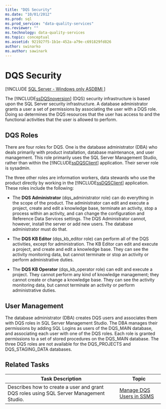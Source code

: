 ```yaml
---
title: "DQS Security"
ms.date: "10/01/2012"
ms.prod: sql
ms.prod_service: "data-quality-services"
ms.reviewer: ""
ms.technology: data-quality-services
ms.topic: conceptual
ms.assetid: 921927f5-1b1e-452a-a79e-c691829fd826
author: swinarko
ms.author: sawinark
---
```

# DQS Security

[!INCLUDE [SQL Server - Windows only ASDBMI  ](../../includes/sql-windows-only-asdbmi.md)]

  The [!INCLUDE[ssDQSnoversion](../includes/ssdqsnoversion-md.md)] (DQS) security infrastructure is based upon the SQL Server security infrastructure. A database administrator grants a user a set of permissions by associating the user with a DQS role. Doing so determines the DQS resources that the user has access to and the functional activities that the user is allowed to perform.  
  
## DQS Roles  
 There are four roles for DQS. One is the database administrator (DBA) who deals primarily with product installation, database maintenance, and user management. This role primarily uses the SQL Server Management Studio, rather than within the [!INCLUDE[ssDQSClient](../includes/ssdqsclient-md.md)] application. Their server role is sysadmin.  
  
 The three other roles are information workers, data stewards who use the product directly by working in the [!INCLUDE[ssDQSClient](../includes/ssdqsclient-md.md)] application. These roles include the following:  
  
-   The **DQS Administrator** (dqs_administrator role) can do everything in the scope of the product. The administrator can edit and execute a project, create and edit a knowledge base, terminate an activity, stop a process within an activity, and can change the configuration and Reference Data Services settings. The DQS Administrator cannot, however, install the server or add new users. The database administrator must do that.  
  
-   The **DQS KB Editor** (dqs_kb_editor role) can perform all of the DQS activities, except for administration. The KB Editor can edit and execute a project, and create and edit a knowledge base. They can see the activity monitoring data, but cannot terminate or stop an activity or perform administrative duties.  
  
-   The **DQS KB Operator** (dqs_kb_operator role) can edit and execute a project. They cannot perform any kind of knowledge management; they cannot create or change a knowledge base. They can see the activity monitoring data, but cannot terminate an activity or perform administrative duties.  
  
## User Management  
 The database administrator (DBA) creates DQS users and associates them with DQS roles in SQL Server Management Studio. The DBA manages their permissions by adding SQL Logins as users of the DQS_MAIN database, and associating each user with one of the DQS roles. Each role is granted permissions to a set of stored procedures on the DQS_MAIN database. The three DQS roles are not available for the DQS_PROJECTS and DQS_STAGING_DATA databases.  
  
## Related Tasks  
  
|Task Description|Topic|  
|----------------------|-----------|  
|Describes how to create a user and grant DQS roles using SQL Server Management Studio.|[Manage DQS Users in SSMS](https://msdn.microsoft.com/library/955af01d-00da-4c51-9311-f3848749df54)|  
  
  
